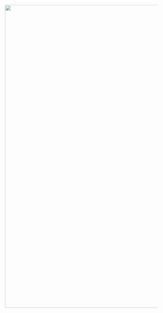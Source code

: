 <div id="header" align="center">
  <img src="https://media1.tenor.com/images/cda2e1e1545a75a7cd0f026e86b46d44/tenor.gif?itemid=14664086" width="1000"/>
</div>


